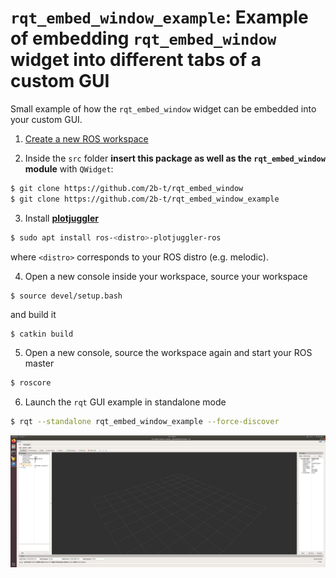 # `rqt_embed_window_example`: Example of embedding `rqt_embed_window` widget into different tabs of a custom GUI

Small example of how the `rqt_embed_window` widget can be embedded into your custom GUI.

1) [Create a new ROS workspace](http://wiki.ros.org/catkin/Tutorials/create_a_workspace) 

2) Inside the `src` folder **insert this package as well as the `rqt_embed_window` module** with `QWidget`:

```bash
$ git clone https://github.com/2b-t/rqt_embed_window
$ git clone https://github.com/2b-t/rqt_embed_window_example
```

3) Install **[plotjuggler](https://github.com/facontidavide/PlotJuggler)**

```bash
$ sudo apt install ros-<distro>-plotjuggler-ros
```

where `<distro>` corresponds to your ROS distro (e.g. melodic).

4) Open a new console inside your workspace, source your workspace

```
$ source devel/setup.bash
```

and build it

```bash
$ catkin build
```

5) Open a new console, source the workspace again and start your ROS master

```bash
$ roscore
```

6) Launch the `rqt` GUI example in standalone mode

```bash
$ rqt --standalone rqt_embed_window_example --force-discover
```

![Screenshot](Screenshot.png)

